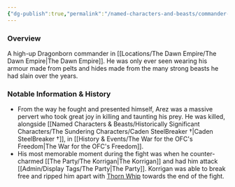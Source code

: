 ```yaml
---
{"dg-publish":true,"permalink":"/named-characters-and-beasts/commander-arez/","tags":["NPC"],"noteIcon":"","created":"2024-10-12T15:36:52.448+01:00","updated":"2024-12-13T17:33:51.921+00:00"}
---
```



### Overview
A high-up Dragonborn commander in [[Locations/The Dawn Empire/The Dawn Empire\|The Dawn Empire]]. He was only ever seen wearing his armour made from pelts and hides made from the many strong beasts he had slain over the years.

### Notable Information & History 
- From the way he fought and presented himself, Arez was a massive pervert who took great joy in killing and taunting his prey. He was killed, alongside [[Named Characters & Beasts/Historically Significant  Characters/The Sundering Characters/Caden SteelBreaker †\|Caden SteelBreaker †]], in [[History & Events/The War for the OFC's Freedom\|The War for the OFC's Freedom]]. 
- His most memorable moment during the fight was when he counter-charmed [[The Party/The Korrigan\|The Korrigan]] and had him attack [[Admin/Display Tags/The Party\|The Party]]. Korrigan was able to break free and ripped him apart with [Thorn Whip](https://www.dndbeyond.com/spells/thorn-whip) towards the end of the fight.
